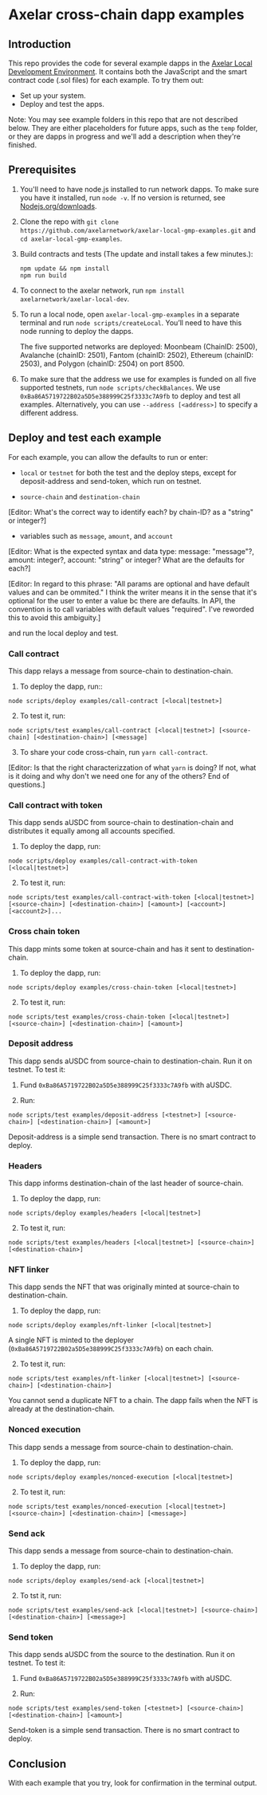 # Axelar cross-chain dapp examples

## Introduction

This repo provides the code for several example dapps in the [Axelar Local Development Environment](https://github.com/axelarnetwork/axelar-local-dev). It contains both the JavaScript and the smart contract code (.sol files) for each example. To try them out:

- Set up your system.
- Deploy and test the apps.

Note: You may see example folders in this repo that are not described below. They are either placeholders for future apps, such as the `temp` folder, or they are dapps in progress and we'll add a description when they're finished.

## Prerequisites

1. You'll need to have node.js installed to run network dapps. To make sure you have it installed, run `node -v`. If no version is returned, see [Nodejs.org/downloads](https://nodejs.org/en/download/).

2. Clone the repo with `git clone https://github.com/axelarnetwork/axelar-local-gmp-examples.git` and `cd axelar-local-gmp-examples`.

3. Build contracts and tests (The update and install takes a few minutes.):
   ```
   npm update && npm install
   npm run build
   ```

3. To connect to the axelar network, run `npm install axelarnetwork/axelar-local-dev`.

4. To run a local node, open `axelar-local-gmp-examples` in a separate terminal and run `node scripts/createLocal`. You’ll need to have this node running to deploy the dapps.

   The five supported networks are deployed: Moonbeam (ChainID: 2500), Avalanche (chainID: 2501), Fantom (chainID: 2502), Ethereum (chainID: 2503), and Polygon (chainID: 2504) on port 8500.

5. To make sure that the address we use for examples is funded on all five supported testnets, run `node scripts/checkBalances`. We use `0xBa86A5719722B02a5D5e388999C25f3333c7A9fb` to deploy and test all examples. Alternatively, you can use `--address [<address>]` to specify a different address.

## Deploy and test each example

For each example, you can allow the defaults to run or enter:

- `local` or `testnet` for both the test and the deploy steps, except for deposit-address and send-token, which run on testnet.

- `source-chain` and `destination-chain`

\[Editor: What's the correct way to identify each? by chain-ID? as a "string" or integer?]

- variables such as `message`, `amount`, and `account`

\[Editor: What is the expected syntax and data type: message: "message"?, amount: integer?, account: "string" or integer? What are the defaults for each?]

\[Editor: In regard to this phrase: "All params are optional and have default values and can be ommited." I think the writer means it in the sense that it's optional for the user to enter a value bc there are defaults. In API, the convention is to call variables with default values "required". I've reworded this to avoid this ambiguity.]

and run the local deploy and test.

### Call contract

This dapp relays a message from source-chain to destination-chain.

1. To deploy the dapp, run::

`node scripts/deploy examples/call-contract [<local|testnet>]`

2. To test it, run:

`node scripts/test examples/call-contract [<local|testnet>] [<source-chain] [<destination-chain>] [<message]`

3. To share your code cross-chain, run `yarn call-contract`.

\[Editor: Is that the right characterizzation of what `yarn` is doing? If not, what is it doing and why don't we need one for any of the others? End of questions.]

### Call contract with token

This dapp sends aUSDC from source-chain to destination-chain and distributes it equally among all accounts specified.

1. To deploy the dapp, run:

`node scripts/deploy examples/call-contract-with-token [<local|testnet>]`

2. To test it, run:

`node scripts/test examples/call-contract-with-token [<local|testnet>] [<source-chain>] [<destination-chain>] [<amount>] [<account>] [<account2>]...`

### Cross chain token

This dapp mints some token at source-chain and has it sent to destination-chain.

1. To deploy the dapp, run:

`node scripts/deploy examples/cross-chain-token [<local|testnet>]`

2. To test it, run:

`node scripts/test examples/cross-chain-token [<local|testnet>] [<source-chain>] [<destination-chain>] [<amount>]`

### Deposit address

This dapp sends aUSDC from source-chain to destination-chain. Run it on testnet. To test it:

1. Fund `0xBa86A5719722B02a5D5e388999C25f3333c7A9fb` with aUSDC.

2. Run:

`node scripts/test examples/deposit-address [<testnet>] [<source-chain>] [<destination-chain>] [<amount>]`

Deposit-address is a simple send transaction. There is no smart contract to deploy.

### Headers

This dapp informs destination-chain of the last header of source-chain.

1. To deploy the dapp, run:

`node scripts/deploy examples/headers [<local|testnet>]`

2. To test it, run:

`node scripts/test examples/headers [<local|testnet>] [<source-chain>] [<destination-chain>]`

### NFT linker

This dapp sends the NFT that was originally minted at source-chain to destination-chain.

1. To deploy the dapp, run:

`node scripts/deploy examples/nft-linker [<local|testnet>]`

A single NFT is minted to the deployer (`0xBa86A5719722B02a5D5e388999C25f3333c7A9fb`) on each chain.

2. To test it, run:

`node scripts/test examples/nft-linker [<local|testnet>] [<source-chain>] [<destination-chain>]`

You cannot send a duplicate NFT to a chain. The dapp fails when the NFT is already at the destination-chain.

### Nonced execution

This dapp sends a message from source-chain to destination-chain.

1. To deploy the dapp, run:

`node scripts/deploy examples/nonced-execution [<local|testnet>]`

2. To test it, run:

`node scripts/test examples/nonced-execution [<local|testnet>] [<source-chain>] [<destination-chain>] [<message>]`

### Send ack

This dapp sends a message from source-chain to destination-chain.

1. To deploy the dapp, run:

`node scripts/deploy examples/send-ack [<local|testnet>]`

2. To tst it, run:

`node scripts/test examples/send-ack [<local|testnet>] [<source-chain>] [<destination-chain>] [<message>]`

### Send token

This dapp sends aUSDC from the source to the destination. Run it on testnet. To test it:

1. Fund `0xBa86A5719722B02a5D5e388999C25f3333c7A9fb` with aUSDC.

2. Run:

`node scripts/test examples/send-token [<testnet>] [<source-chain>] [<destination-chain>] [<amount>]`

Send-token is a simple send transaction. There is no smart contract to deploy.

## Conclusion

With each example that you try, look for confirmation in the terminal output.
